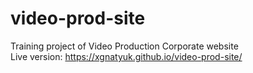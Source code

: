 # video-prod-site
Training project of Video Production Corporate website <br>
Live version:  https://xgnatyuk.github.io/video-prod-site/

